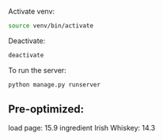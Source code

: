Activate venv:

```bash
source venv/bin/activate
```

Deactivate:

```bash
deactivate
```

To run the server:

```bash
python manage.py runserver
```

## Pre-optimized:

load page: 15.9
ingredient Irish Whiskey: 14.3
